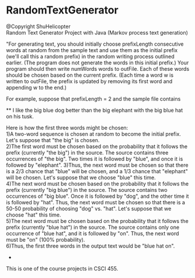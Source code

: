 # RandomTextGenerator
@Copyright ShuHelicopter  
Random Text Generator Project with Java (Markov process text generation)

"For generating text, you should initially choose prefixLength consecutive words at random from the sample text and use them as the initial prefix (we'll call this a random prefix) in the random writing process outlined earlier. (The program does not generate the words in this initial prefix.) Your program should then write numWords words to outFile. Each of these words should be chosen based on the current prefix. (Each time a word w is written to outFile, the prefix is updated by removing its first word and appending w to the end.)  
  
For example, suppose that prefixLength = 2 and the sample file contains  
  
** I like the big blue dog better than the big elephant with the big blue hat on his tusk.  

Here is how the first three words might be chosen:  
1)A two-word sequence is chosen at random to become the initial prefix. Let's suppose that "the big" is chosen.  
2)The first word must be chosen based on the probability that it follows the prefix (currently "the big") in the source. The source contains three occurrences of "the big". Two times it is followed by "blue", and once it is followed by "elephant". 3)Thus, the next word must be chosen so that there is a 2/3 chance that "blue" will be chosen, and a 1/3 chance that "elephant" will be chosen. Let's suppose that we choose "blue" this time.  
4)The next word must be chosen based on the probability that it follows the prefix (currently "big blue") in the source. The source contains two occurrences of "big blue". Once it is followed by "dog", and the other time it is followed by "hat". Thus, the next word must be chosen so that there is a 50-50 probability of choosing "dog" vs. "hat". Let's suppose that we choose "hat" this time.  
5)The next word must be chosen based on the probability that it follows the prefix (currently "blue hat") in the source. The source contains only one occurrence of "blue hat", and it is followed by "on". Thus, the next word must be "on" (100% probability).  
6)Thus, the first three words in the output text would be "blue hat on".  

*  
This is one of the course projects in CSCI 455.





